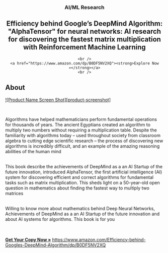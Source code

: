 <!-- AMAZON BOOK -->
<br />
<div align="center">

  <h3 align="center">AI/ML Research</h3>

  <h2 align="center">
    Efficiency behind Google’s DeepMind Algorithm: "AlphaTensor" for neural networks: AI research for discovering the fastest matrix multiplication with Reinforcement Machine Learning
  </h2>

 	<br />
    <a href="https://www.amazon.com/dp/B0DF5NV2XQ"><strong>Explore Now »</strong></a>
    <br />
</div>



<!-- ABOUT -->
## About

[![Product Name Screen Shot][product-screenshot]](https://m.media-amazon.com/images/I/61N0fQL-HoL._SY522_.jpg)


<br />

Algorithms have helped mathematicians perform fundamental operations for thousands of years. The ancient Egyptians created an algorithm to multiply two numbers without requiring a multiplication table. Despite the familiarity with algorithms today – used throughout society from classroom algebra to cutting edge scientific research – the process of discovering new algorithms is incredibly difficult, and an example of the amazing reasoning abilities of the human mind

<br />
This book describe the achievements of DeepMind as a an AI Startup of the future innovation, introduced AlphaTensor, the first artificial intelligence (AI) system for discovering efficient and correct algorithms for fundamental tasks such as matrix multiplication. This sheds light on a 50-year-old open question in mathematics about finding the fastest way to multiply two matrices

<br />
<br />

Willing to know more about mathematics behind Deep Neural Networks, Achievements of DeepMind as a an AI Startup of the future innovation and about AI systems for algorithms. This book is for you

<br />

<br />
<a href="https://www.amazon.com/dp/B0DF5NV2XQ"><strong>Get Your Copy Now »</strong></a>
<a href="https://www.amazon.com/dp/B0DF5NV2XQ">https://www.amazon.com/Efficiency-behind-Googles-DeepMind-Algorithm/dp/B0DF5NV2XQ</a>
<br />